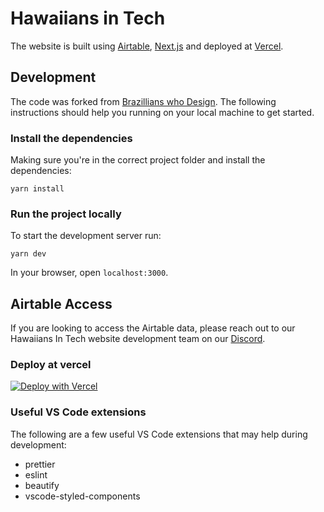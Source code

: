 # Hawaiians in Tech

The website is built using [Airtable](https://airtable.com/), [Next.js](https://nextjs.org/) and deployed at [Vercel](https://vercel.com/).

## Development

The code was forked from [Brazillians who Design](https://brazilianswho.design/). The following instructions should help you running on your local machine to get started.


### Install the dependencies

Making sure you're in the correct project folder and install the dependencies:

```
yarn install
```

### Run the project locally

To start the development server run:

```
yarn dev
```

In your browser, open `localhost:3000`.

## Airtable Access

If you are looking to access the Airtable data, please reach out to our Hawaiians In Tech website development team on our [Discord](https://discord.gg/p7338Z5MJQ). 

### Deploy at vercel

[![Deploy with Vercel](https://vercel.com/button)](https://vercel.com/import/project?template=https%3A%2F%2Fgithub.com%2Fhawaiians%2Fhawaiiansintech)


### Useful VS Code extensions

The following are a few useful VS Code extensions that may help during development:
- prettier
- eslint
- beautify
- vscode-styled-components
